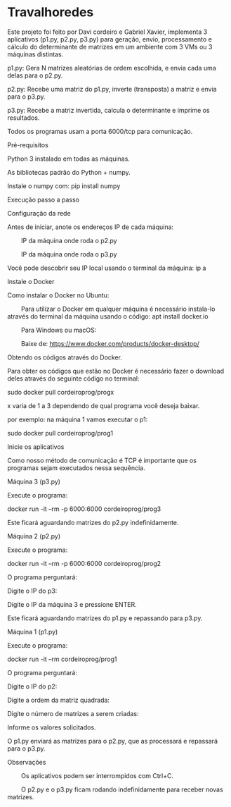 # Travalhoredes

Este projeto foi feito por Davi cordeiro e Gabriel Xavier, implementa 3 aplicativos (p1.py, p2.py, p3.py) para geração, envio, processamento e cálculo do determinante de matrizes em um ambiente com 3 VMs ou 3 máquinas distintas.

p1.py: Gera N matrizes aleatórias de ordem escolhida, e envia cada uma delas para o p2.py.

p2.py: Recebe uma matriz do p1.py, inverte (transposta) a matriz e envia para o p3.py.

p3.py: Recebe a matriz invertida, calcula o determinante e imprime os resultados.

Todos os programas usam a porta 6000/tcp para comunicação.

Pré-requisitos

Python 3 instalado em todas as máquinas.

As bibliotecas padrão do Python + numpy.

Instale o numpy com: pip install numpy

Execução passo a passo

Configuração da rede

Antes de iniciar, anote os endereços IP de cada máquina:

        IP da máquina onde roda o p2.py

        IP da máquina onde roda o p3.py

Você pode descobrir seu IP local usando o terminal da máquina: ip a

Instale o Docker

Como instalar o Docker no Ubuntu:

        Para utilizar o Docker em qualquer máquina é necessário instala-lo através do terminal da máquina usando o código: apt install docker.io 

        Para Windows ou macOS:

        Baixe de: https://www.docker.com/products/docker-desktop/

Obtendo os códigos através do Docker.

Para obter os códigos que estão no Docker é necessário fazer o download deles através do seguinte código no terminal:

sudo docker pull cordeiroprog/progx

x varia de 1 a 3 dependendo de qual programa você deseja baixar.

por exemplo: na máquina 1 vamos executar o p1:

sudo docker pull cordeiroprog/prog1

Inicie os aplicativos

Como nosso método de comunicação é TCP é importante que os programas sejam executados nessa sequência.

Máquina 3 (p3.py)

Execute o programa:

docker run -it –rm -p 6000:6000 cordeiroprog/prog3

Este ficará aguardando matrizes do p2.py indefinidamente.

Máquina 2 (p2.py)

Execute o programa:

docker run -it –rm -p 6000:6000 cordeiroprog/prog2

O programa perguntará:

Digite o IP do p3:

Digite o IP da máquina 3 e pressione ENTER.

Este ficará aguardando matrizes do p1.py e repassando para p3.py.

Máquina 1 (p1.py)

Execute o programa:

docker run -it –rm cordeiroprog/prog1

O programa perguntará:

Digite o IP do p2:

Digite a ordem da matriz quadrada:

Digite o número de matrizes a serem criadas:

Informe os valores solicitados.

O p1.py enviará as matrizes para o p2.py, que as processará e repassará para o p3.py.

Observações

        Os aplicativos podem ser interrompidos com Ctrl+C.

        O p2.py e o p3.py ficam rodando indefinidamente para receber novas matrizes.

